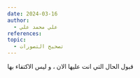 ```yaml
---
date: 2024-03-16
author:
  - علي محمد علي
references: 
topic:
  - تصحيح التصورات
---
```

قبول الحال التي انت عليها الان ، و ليس الاكتفاء بها